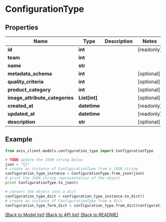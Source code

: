 # ConfigurationType


## Properties

Name | Type | Description | Notes
------------ | ------------- | ------------- | -------------
**id** | **int** |  | [readonly] 
**team** | **int** |  | 
**name** | **str** |  | 
**metadata_schema** | **int** |  | [optional] 
**quality_criteria** | **int** |  | [optional] 
**product_category** | **int** |  | [optional] 
**image_attribute_categories** | **List[int]** |  | [optional] 
**created_at** | **datetime** |  | [readonly] 
**updated_at** | **datetime** |  | [readonly] 
**description** | **str** |  | [optional] 

## Example

```python
from avis_client.models.configuration_type import ConfigurationType

# TODO update the JSON string below
json = "{}"
# create an instance of ConfigurationType from a JSON string
configuration_type_instance = ConfigurationType.from_json(json)
# print the JSON string representation of the object
print ConfigurationType.to_json()

# convert the object into a dict
configuration_type_dict = configuration_type_instance.to_dict()
# create an instance of ConfigurationType from a dict
configuration_type_form_dict = configuration_type.from_dict(configuration_type_dict)
```
[[Back to Model list]](../README.md#documentation-for-models) [[Back to API list]](../README.md#documentation-for-api-endpoints) [[Back to README]](../README.md)


